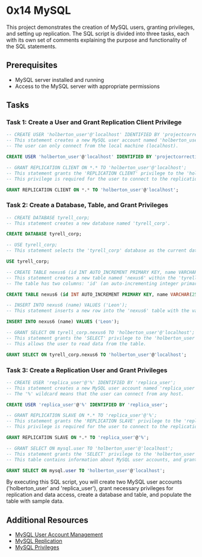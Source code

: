 # 0x14 MySQL

This project demonstrates the creation of MySQL users, granting privileges, and setting up replication. The SQL script is divided into three tasks, each with its own set of comments explaining the purpose and functionality of the SQL statements.

## Prerequisites

- MySQL server installed and running
- Access to the MySQL server with appropriate permissions


## Tasks

### Task 1: Create a User and Grant Replication Client Privilege

```sql
-- CREATE USER 'holberton_user'@'localhost' IDENTIFIED BY 'projectcorrection280hbtn';
-- This statement creates a new MySQL user account named 'holberton_user' with the specified password 'projectcorrection280hbtn'.
-- The user can only connect from the local machine (localhost).

CREATE USER 'holberton_user'@'localhost' IDENTIFIED BY 'projectcorrection280hbtn';

-- GRANT REPLICATION CLIENT ON *.* TO 'holberton_user'@'localhost';
-- This statement grants the 'REPLICATION CLIENT' privilege to the 'holberton_user' user.
-- This privilege is required for the user to connect to the replication master and retrieve binary log events for replication purposes.

GRANT REPLICATION CLIENT ON *.* TO 'holberton_user'@'localhost';
```

### Task 2: Create a Database, Table, and Grant Privileges

```sql
-- CREATE DATABASE tyrell_corp;
-- This statement creates a new database named 'tyrell_corp'.

CREATE DATABASE tyrell_corp;

-- USE tyrell_corp;
-- This statement selects the 'tyrell_corp' database as the current database for subsequent operations.

USE tyrell_corp;

-- CREATE TABLE nexus6 (id INT AUTO_INCREMENT PRIMARY KEY, name VARCHAR(255));
-- This statement creates a new table named 'nexus6' within the 'tyrell_corp' database.
-- The table has two columns: 'id' (an auto-incrementing integer primary key) and 'name' (a VARCHAR string with a maximum length of 255 characters).

CREATE TABLE nexus6 (id INT AUTO_INCREMENT PRIMARY KEY, name VARCHAR(255));

-- INSERT INTO nexus6 (name) VALUES ('Leon');
-- This statement inserts a new row into the 'nexus6' table with the value 'Leon' in the 'name' column.

INSERT INTO nexus6 (name) VALUES ('Leon');

-- GRANT SELECT ON tyrell_corp.nexus6 TO 'holberton_user'@'localhost';
-- This statement grants the 'SELECT' privilege to the 'holberton_user' user on the 'nexus6' table within the 'tyrell_corp' database.
-- This allows the user to read data from the table.

GRANT SELECT ON tyrell_corp.nexus6 TO 'holberton_user'@'localhost';
```

### Task 3: Create a Replication User and Grant Privileges

```sql
-- CREATE USER 'replica_user'@'%' IDENTIFIED BY 'replica_user';
-- This statement creates a new MySQL user account named 'replica_user' with the password 'replica_user'.
-- The '%' wildcard means that the user can connect from any host.

CREATE USER 'replica_user'@'%' IDENTIFIED BY 'replica_user';

-- GRANT REPLICATION SLAVE ON *.* TO 'replica_user'@'%';
-- This statement grants the 'REPLICATION SLAVE' privilege to the 'replica_user' user.
-- This privilege is required for the user to connect to the replication master and act as a replication slave.

GRANT REPLICATION SLAVE ON *.* TO 'replica_user'@'%';

-- GRANT SELECT ON mysql.user TO 'holberton_user'@'localhost';
-- This statement grants the 'SELECT' privilege to the 'holberton_user' user on the 'mysql.user' table.
-- This table contains information about MySQL user accounts, and granting this privilege allows the user to read user account information.

GRANT SELECT ON mysql.user TO 'holberton_user'@'localhost';
```

By executing this SQL script, you will create two MySQL user accounts ('holberton_user' and 'replica_user'), grant necessary privileges for replication and data access, create a database and table, and populate the table with sample data.

## Additional Resources

- [MySQL User Account Management](https://dev.mysql.com/doc/refman/8.0/en/user-account-management.html)
- [MySQL Replication](https://dev.mysql.com/doc/refman/8.0/en/replication.html)
- [MySQL Privileges](https://dev.mysql.com/doc/refman/8.0/en/privileges-provided.html)
